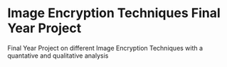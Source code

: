 # Image Encryption Techniques Final Year Project
 Final Year Project on different Image Encryption Techniques with a quantative and qualitative analysis
